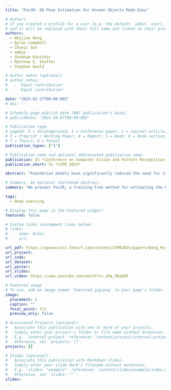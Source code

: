 ```yaml
---
title: "Pos3R: 6D Pose Estimation for Unseen Objects Made Easy"

# Authors
# If you created a profile for a user (e.g. the default `admin` user), write the username (folder name) here
# and it will be replaced with their full name and linked to their profile.
authors:
  - Weijian Deng
  - Dylan Campbell
  - Chunyi Sun
  - admin
  - Shubham Kanitkar
  - Matthew E. Shaffer
  - Stephen Gould

# Author notes (optional)
# author_notes:
#   - 'Equal contribution'
#   - 'Equal contribution'

date: "2025-02-27T00:00:00Z"
# doi: ''

# Schedule page publish date (NOT publication's date).
# publishDate: '2022-10-07T00:00:00Z'

# Publication type.
# Legend: 0 = Uncategorized; 1 = Conference paper; 2 = Journal article;
# 3 = Preprint / Working Paper; 4 = Report; 5 = Book; 6 = Book section;
# 7 = Thesis; 8 = Patent
publication_types: ["1"]

# Publication name and optional abbreviated publication name.
publication: In *Conference on Computer Vision and Pattern Recognition 2025*
publication_short: In *CVPR 2025*

abstract: "Foundation models have significantly reduced the need for task-specific training, while also enhancing generalizability. However, state-of-the-art 6D pose estimators either require further training with pose supervision or neglect advances obtainable from 3D foundation models. The latter is a missed opportunity, since these models are better equipped to predict 3D-consistent features, which are of significant utility for the pose estimation task. To address this gap, we propose Pos3R, a method for estimating the 6D pose of any object from a single RGB image, making extensive use of a 3D reconstruction foundation model and requiring no additional training. We identify template selection as a particular bottleneck for existing methods that is significantly alleviated by the use of a 3D model, which can more easily distinguish between template poses than a 2D model. Despite its simplicity, Pos3R achieves competitive performance on the BOP benchmark across seven diverse datasets, matching or surpassing existing refinement-free methods. Additionally, Pos3R integrates seamlessly with render-and-compare refinement techniques, demonstrating adaptability for high-precision applications."

# Summary. An optional shortened abstract.
summary: "We present Pos3R, a training-free method for estimating the 6D pose of any object from a single RGB image by leveraging a 3D foundation model, eliminating the need for pose supervision or task-specific training."

tags:
  - Deep Learning

# Display this page in the Featured widget?
featured: false

# Custom links (uncomment lines below)
# links:
#   - name: ArXiv
#     url:

url_pdf: https://openaccess.thecvf.com/content/CVPR2025/papers/Deng_Pos3R_6D_Pose_Estimation_for_Unseen_Objects_Made_Easy_CVPR_2025_paper.pdf
url_project:
url_code:
url_dataset:
url_poster:
url_slides:
url_video: https://www.youtube.com/watch?v=_a9q_O8yN4E

# Featured image
# To use, add an image named `featured.jpg/png` to your page's folder.
image:
  placement: 2
  caption: ""
  focal_point: fit
  preview_only: false

# Associated Projects (optional).
#   Associate this publication with one or more of your projects.
#   Simply enter your project's folder or file name without extension.
#   E.g. `internal-project` references `content/project/internal-project/index.md`.
#   Otherwise, set `projects: []`.
projects: []

# Slides (optional).
#   Associate this publication with Markdown slides.
#   Simply enter your slide deck's filename without extension.
#   E.g. `slides: "example"` references `content/slides/example/index.md`.
#   Otherwise, set `slides: ""`.
slides:
---
```

